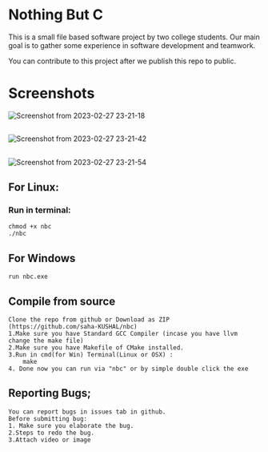 # Nothing But C

This is a small file based software project by two college students.
Our main goal is to gather some experience in software development and teamwork.

You can contribute to this project after we publish this repo to public.

# Screenshots
![Screenshot from 2023-02-27 23-21-18](https://user-images.githubusercontent.com/99195543/221643971-f7c355c4-6702-47de-8c2a-ee8a5e044555.png)
##
![Screenshot from 2023-02-27 23-21-42](https://user-images.githubusercontent.com/99195543/221643995-cf1035ed-1b0e-4aaf-bec6-3136bdc7b813.png)
##
![Screenshot from 2023-02-27 23-21-54](https://user-images.githubusercontent.com/99195543/221644008-3c522ba3-c8e4-42f7-bca6-3d67ebe35aa4.png)


## For Linux:

### Run in terminal: 
	chmod +x nbc
	./nbc

## For Windows
	run nbc.exe
	
## Compile from source
	Clone the repo from github or Download as ZIP (https://github.com/saha-KUSHAL/nbc)
	1.Make sure you have Standard GCC Compiler (incase you have llvm change the make file)
	2.Make sure you have Makefile of CMake installed.
	3.Run in cmd(for Win) Terminal(Linux or OSX) : 
		make
	4. Done now you can run via "nbc" or by simple double click the exe

## Reporting Bugs;
	You can report bugs in issues tab in github.
	Before submitting bug:
	1. Make sure you elaborate the bug.
	2.Steps to redo the bug.
	3.Attach video or image
